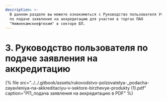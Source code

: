 ```yaml
---
description: >-
  В данном разделе вы можете ознакомиться с Руководство пользователя Участника
  по подаче заявления на аккредитацию для участия в торгах ПАО
  "Нижнекамскнефтехим" в секторе БП.
---
```


# 3. Руководство пользователя по подаче заявления на аккредитацию

{% file src="../../.gitbook/assets/rukovodstvo-polzovatelya-\_podacha-zayavleniya-na-akkreditaciyu-v-sektore-birzhevye-produkty \(1\).pdf" caption="РП\_подача заявления на аккредитацию в PDF" %}

